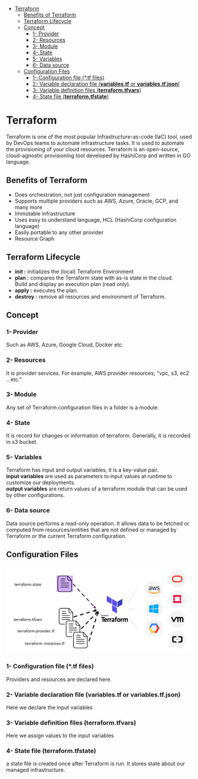 - [Terraform](#terraform)
  - [Benefits of Terraform](#benefits-of-terraform)
  - [Terraform Lifecycle](#terraform-lifecycle)
  - [Concept](#concept)
    - [1- Provider](#1--provider)
    - [2- Resources](#2--resources)
    - [3- Module](#3--module)
    - [4- State](#4--state)
    - [5- Variables](#5--variables)
    - [6- Data source](#6--data-source)
  - [Configuration Files](#configuration-files)
    - [1- Configuration file (*.tf files)](#1--configuration-file-tf-files)
    - [2- Variable declaration file (**variables.tf** or **variables.tf.json**)](#2--variable-declaration-file-variablestf-or-variablestfjson)
    - [3- Variable definition files (**terraform.tfvars**)](#3--variable-definition-files-terraformtfvars)
    - [4- State file (**terraform.tfstate**)](#4--state-file-terraformtfstate)

# Terraform

Terraform is one of the most popular Infrastructure-as-code (IaC) tool, used by DevOps teams to automate infrastructure tasks. It is used to automate the provisioning of your cloud resources. Terraform is an open-source, cloud-agnostic provisioning tool developed by HashiCorp and written in GO language.

## Benefits of Terraform

- Does orchestration, not just configuration management
- Supports multiple providers such as AWS, Azure, Oracle, GCP, and many more
- Immutable infrastructure
- Uses easy to understand language, HCL (HashiCorp configuration language)
- Easily portable to any other provider
- Resource Graph

## Terraform Lifecycle

- **init :** initializes the (local) Terraform Environment
- **plan :** compares the Terraform state with as-is state in the cloud.  
Build and display an execution plan (read only).
- **apply :** executes the plan.
- **destroy :** remove all resources and environment of Terraform.

## Concept


### 1- Provider

Such as AWS, Azure, Google Cloud, Docker etc.

### 2- Resources

It is provider services. For example, AWS provider resources; "vpc, s3, ec2 .. etc."

### 3- Module

Any set of Terraform configuration files in a folder is a module.


### 4- State

It is record for changes or information of terraform. Generally, it is recorded in s3 bucket. 

### 5- Variables

Terraform has input and output variables, it is a key-value pair.  
**input variables** are used as parameters to input values at runtime to customize our deployments.  
**output variables** are return values of a terraform module that can be used by other configurations.

### 6- Data source

Data source performs a read-only operation. It allows data to be fetched or computed from resources/entities that are not defined or managed by Terraform or the current Terraform configuration.

## Configuration Files

![images](images/cloud/terraform-config-files.png)

### 1- Configuration file (*.tf files)

Providers and resources are declared here. 

### 2- Variable declaration file (**variables.tf** or **variables.tf.json**)

Here we declare the input variables 

### 3- Variable definition files (**terraform.tfvars**)

Here we assign values to the input variables


### 4- State file (**terraform.tfstate**)
 a state file is created once after Terraform is run. It stores state about our managed infrastructure.
